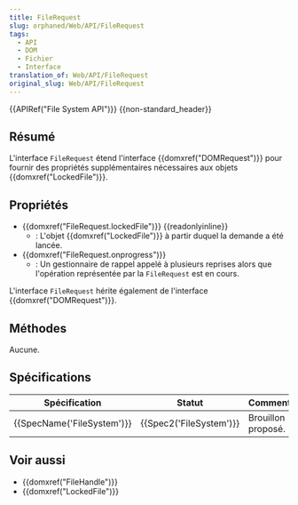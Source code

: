 ```yaml
---
title: FileRequest
slug: orphaned/Web/API/FileRequest
tags:
  - API
  - DOM
  - Fichier
  - Interface
translation_of: Web/API/FileRequest
original_slug: Web/API/FileRequest
---
```

{{APIRef("File System API")}} {{non-standard_header}}

## Résumé

L'interface `FileRequest` étend l'interface {{domxref("DOMRequest")}} pour fournir des propriétés supplémentaires nécessaires aux objets {{domxref("LockedFile")}}.

## Propriétés

- {{domxref("FileRequest.lockedFile")}} {{readonlyinline}}
  - : L'objet {{domxref("LockedFile")}} à partir duquel la demande a été lancée.
- {{domxref("FileRequest.onprogress")}}
  - : Un gestionnaire de rappel appelé à plusieurs reprises alors que l'opération représentée par la `FileRequest` est en cours.

L'interface `FileRequest` hérite également de l'interface {{domxref("DOMRequest")}}.

## Méthodes

Aucune.

## Spécifications

| Spécification                        | Statut                           | Commentaire        |
| ------------------------------------ | -------------------------------- | ------------------ |
| {{SpecName('FileSystem')}} | {{Spec2('FileSystem')}} | Brouillon proposé. |

## Voir aussi

- {{domxref("FileHandle")}}
- {{domxref("LockedFile")}}
